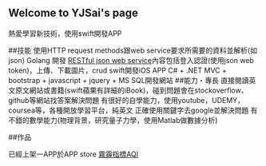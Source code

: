 ## Welcome to YJSai's page

熱愛學習新技術，使用swift開發APP

##技能
使用HTTP request methods跟web service要求所需要的資料並解析(如json)
Golang 開發 [RESTful json web service](https://github.com/YJSai/GOLANG-WebService)內容包括登入認證(使用json web token)，上傳、下載圖片，crud
swift開發iOS APP
C# + .NET MVC + bootstrap + javascript + jquery + MS SQL開發網站
##能力・專長
直接閱讀英文原文網站或書籍(swift蘋果有詳細的iBook)，碰到問題會在stockoverflow、github等網站找答案解決問題
有很好的自學能力，使用youtube，UDEMY，coursea等，各種開放學習平台，純英文
正確使用關鍵字去google並解決問題
有不錯的數學能力(物理背景，研究量子力學，使用Matlab做數據分析)

##作品

已經上架一APP於APP store [霧霾指標AQI](itunes.apple.com/us/app/霧霾指標aqi/id1222400893)

